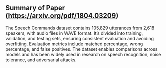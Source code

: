 ## Summary of Paper (https://arxiv.org/pdf/1804.03209)

The Speech Commands dataset contains 105,829 utterances from 2,618 speakers, with audio files in WAVE format. It’s divided into training, validation, and testing sets, ensuring consistent evaluation and avoiding overfitting. Evaluation metrics include matched percentage, wrong percentage, and false positives. The dataset enables comparisons across models and has been widely used in research on speech recognition, noise tolerance, and adversarial attacks.
